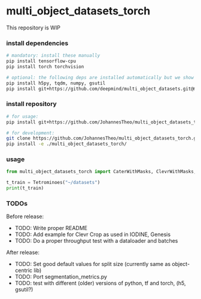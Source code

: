 # multi_object_datasets_torch

This repository is WIP

### install dependencies

 ```bash
 # mandatory: install these manually
 pip install tensorflow-cpu
 pip install torch torchvision

 # optional: the following deps are installed automatically but we show them here for transparency
 pip install h5py, tqdm, numpy, gsutil 
 pip install git+https://github.com/deepmind/multi_object_datasets.git@master
 ```

### install repository

```bash
# for usage:
pip install git+https://github.com/JohannesTheo/multi_object_datasets_torch.git@main

# for development:
git clone https://github.com/JohannesTheo/multi_object_datasets_torch.git && \
pip install -e ./multi_object_datasets_torch/
 ```

### usage

```python
from multi_object_datasets_torch import CaterWithMasks, ClevrWithMasks, MultiDSprites, ObjectsRoom, Tetrominoes

t_train = Tetrominoes("~/datasets")
print(t_train)
```

### TODOs

Before release:

- TODO: Write proper README
- TODO: Add example for Clevr Crop as used in IODINE, Genesis
- TODO: Do a proper throughput test with a dataloader and batches 

After release:

- TODO: Set good default values for split size (currently same as object-centric lib)
- TODO: Port segmentation_metrics.py
- TODO: test with different (older) versions of python, tf and torch, (h5, gsutil?)
